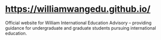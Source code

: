 # https://williamwangedu.github.io/

Official website for William International Education Advisory – providing guidance for undergraduate and graduate students pursuing international education.
